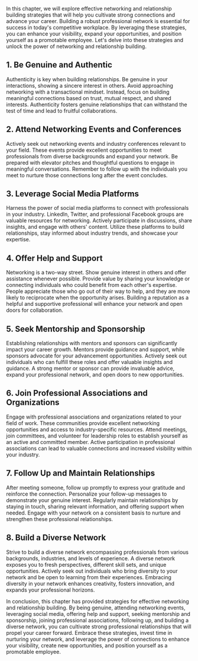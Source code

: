 
In this chapter, we will explore effective networking and relationship building strategies that will help you cultivate strong connections and advance your career. Building a robust professional network is essential for success in today's competitive workplace. By leveraging these strategies, you can enhance your visibility, expand your opportunities, and position yourself as a promotable employee. Let's delve into these strategies and unlock the power of networking and relationship building.

**1. Be Genuine and Authentic**
-------------------------------

Authenticity is key when building relationships. Be genuine in your interactions, showing a sincere interest in others. Avoid approaching networking with a transactional mindset. Instead, focus on building meaningful connections based on trust, mutual respect, and shared interests. Authenticity fosters genuine relationships that can withstand the test of time and lead to fruitful collaborations.

**2. Attend Networking Events and Conferences**
-----------------------------------------------

Actively seek out networking events and industry conferences relevant to your field. These events provide excellent opportunities to meet professionals from diverse backgrounds and expand your network. Be prepared with elevator pitches and thoughtful questions to engage in meaningful conversations. Remember to follow up with the individuals you meet to nurture those connections long after the event concludes.

**3. Leverage Social Media Platforms**
--------------------------------------

Harness the power of social media platforms to connect with professionals in your industry. LinkedIn, Twitter, and professional Facebook groups are valuable resources for networking. Actively participate in discussions, share insights, and engage with others' content. Utilize these platforms to build relationships, stay informed about industry trends, and showcase your expertise.

**4. Offer Help and Support**
-----------------------------

Networking is a two-way street. Show genuine interest in others and offer assistance whenever possible. Provide value by sharing your knowledge or connecting individuals who could benefit from each other's expertise. People appreciate those who go out of their way to help, and they are more likely to reciprocate when the opportunity arises. Building a reputation as a helpful and supportive professional will enhance your network and open doors for collaboration.

**5. Seek Mentorship and Sponsorship**
--------------------------------------

Establishing relationships with mentors and sponsors can significantly impact your career growth. Mentors provide guidance and support, while sponsors advocate for your advancement opportunities. Actively seek out individuals who can fulfill these roles and offer valuable insights and guidance. A strong mentor or sponsor can provide invaluable advice, expand your professional network, and open doors to new opportunities.

**6. Join Professional Associations and Organizations**
-------------------------------------------------------

Engage with professional associations and organizations related to your field of work. These communities provide excellent networking opportunities and access to industry-specific resources. Attend meetings, join committees, and volunteer for leadership roles to establish yourself as an active and committed member. Active participation in professional associations can lead to valuable connections and increased visibility within your industry.

**7. Follow Up and Maintain Relationships**
-------------------------------------------

After meeting someone, follow up promptly to express your gratitude and reinforce the connection. Personalize your follow-up messages to demonstrate your genuine interest. Regularly maintain relationships by staying in touch, sharing relevant information, and offering support when needed. Engage with your network on a consistent basis to nurture and strengthen these professional relationships.

**8. Build a Diverse Network**
------------------------------

Strive to build a diverse network encompassing professionals from various backgrounds, industries, and levels of experience. A diverse network exposes you to fresh perspectives, different skill sets, and unique opportunities. Actively seek out individuals who bring diversity to your network and be open to learning from their experiences. Embracing diversity in your network enhances creativity, fosters innovation, and expands your professional horizons.

In conclusion, this chapter has provided strategies for effective networking and relationship building. By being genuine, attending networking events, leveraging social media, offering help and support, seeking mentorship and sponsorship, joining professional associations, following up, and building a diverse network, you can cultivate strong professional relationships that will propel your career forward. Embrace these strategies, invest time in nurturing your network, and leverage the power of connections to enhance your visibility, create new opportunities, and position yourself as a promotable employee.
